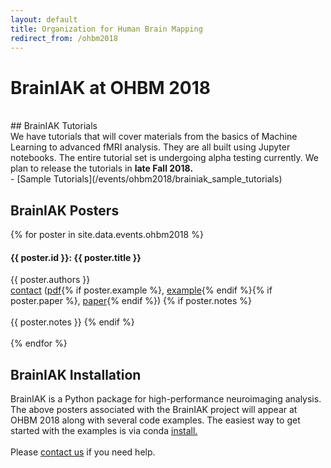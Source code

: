 ```yaml
---
layout: default
title: Organization for Human Brain Mapping
redirect_from: /ohbm2018
---
```

# BrainIAK at OHBM 2018
<br/>
## BrainIAK Tutorials
<div class='row text'>
<div class='col-lg-6'>
We have tutorials that will cover materials 
from the basics of Machine Learning to advanced fMRI analysis. They are all built using Jupyter notebooks. The entire tutorial set is undergoing alpha testing currently. 
We plan to release the tutorials in <b>late Fall 2018.</b> </div></div>
- [Sample Tutorials](/events/ohbm2018/brainiak_sample_tutorials)

## BrainIAK Posters
{% for poster in site.data.events.ohbm2018 %}
<div class='row'>
<div class='col-lg-6'>
 <h4 class="section-heading">{{ poster.id }}: {{ poster.title }}</h4>
<div class='text'>
{{ poster.authors }} <br>
<a href='mailto:{{ poster.contact }}?subject=OHBM%202018%20poster'>contact</a>
(<a href='/events/ohbm2018/{{ poster.pdf }}'>pdf</a>{% if poster.example %}, <a href='{{ poster.example }}'>example</a>{% endif %}{% if poster.paper %}, <a href='{{ poster.paper }}'>paper</a>{% endif %})
{% if poster.notes %} <br><br>{{ poster.notes }} {% endif %}
</div>
</div>
</div>
<br>
{% endfor %}

## BrainIAK Installation
<div class='row text'>
<div class='col-lg-6'>
BrainIAK is a Python package for high-performance neuroimaging analysis. The above posters associated with the BrainIAK project will appear at OHBM 2018 along with several code examples.
The easiest way to get started with the examples is via conda  <a href='http://brainiak.org/docs/installation.html'>install. </a>
<br/><br/>
Please <a href='http://brainiak.org/docs/#support'>contact us</a> if you need help.
<br><br>
</div>
</div>